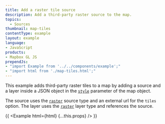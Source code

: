 ```yaml
---
title: Add a raster tile source
description: Add a third-party raster source to the map.
topics:
  - Sources
thumbnail: map-tiles
contentType: example
layout: example
language:
- JavaScript
products:
- Mapbox GL JS
prependJs:
- "import Example from '../../components/example';"
- "import html from './map-tiles.html';"
---
```


This example adds third-party raster tiles to a map by adding a source and a layer inside a JSON object in the [`style`](https://docs.mapbox.com/mapbox-gl-js/api/map/#map-parameters) parameter of the map object.

The source uses the [`raster`](https://docs.mapbox.com/mapbox-gl-js/style-spec/sources/#raster) source type and an external url for the `tiles` option. The layer uses the [`raster`](https://docs.mapbox.com/mapbox-gl-js/style-spec/layers/#raster) layer type and references the source.

{{ <Example html={html} {...this.props} /> }}
